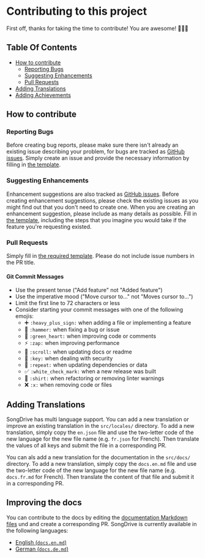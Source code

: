 # Contributing to this project

First off, thanks for taking the time to contribute! You are awesome! 🎉👏🏻

## Table Of Contents

- [How to contribute](#how-to-contribute)
  - [Reporting Bugs](#reporting-bugs)
  - [Suggesting Enhancements](#suggesting-enhancements)
  - [Pull Requests](#pull-requests)
- [Adding Translations](#adding-translations)  
- [Adding Achievements](#adding-achievements)

## How to contribute

### Reporting Bugs

Before creating bug reports, please make sure there isn't already an existing issue describing your problem, for bugs are tracked as [GitHub issues](https://github.com/devmount/SongDrive/issues). Simply create an issue and provide the necessary information by filling in [the template](https://github.com/devmount/SongDrive/issues/new?template=bug_report.md).

### Suggesting Enhancements

Enhancement suggestions are also tracked as [GitHub issues](https://github.com/devmount/SongDrive/issues). Before creating enhancement suggestions, please check the existing issues as you might find out that you don't need to create one. When you are creating an enhancement suggestion, please include as many details as possible. Fill in [the template](https://github.com/devmount/SongDrive/issues/new?template=feature_request.md), including the steps that you imagine you would take if the feature you're requesting existed.

### Pull Requests

Simply fill in [the required template](PULL_REQUEST_TEMPLATE.md). Please do not include issue numbers in the PR title.

#### Git Commit Messages

- Use the present tense ("Add feature" not "Added feature")
- Use the imperative mood ("Move cursor to..." not "Moves cursor to...")
- Limit the first line to 72 characters or less
- Consider starting your commit messages with one of the following emojis:
  - ➕ `:heavy_plus_sign:` when adding a file or implementing a feature
  - 🔨 `:hammer:` when fixing a bug or issue
  - 💚 `:green_heart:` when improving code or comments
  - ⚡ `:zap:` when improving performance
  - 📜 `:scroll:` when updating docs or readme
  - 🔑 `:key:` when dealing with security
  - 🔁 `:repeat:` when updating dependencies or data
  - ✅ `:white_check_mark:` when a new release was built
  - 👕 `:shirt:` when refactoring or removing linter warnings
  - ❌ `:x:` when removing code or files

## Adding Translations

SongDrive has multi language support. You can add a new translation or improve an existing translation in the `src/locales/` directory. To add a new translation, simply copy the `en.json` file and use the two-letter code of the new language for the new file name (e.g. `fr.json` for French). Then translate the values of all keys and submit the file in a corresponding PR.

You can als add a new translation for the documentation in the `src/docs/` directory. To add a new translation, simply copy the `docs.en.md` file and use the two-letter code of the new language for the new file name (e.g. `docs.fr.md` for French). Then translate the content of that file and submit it in a corresponding PR.

## Improving the docs

You can contribute to the docs by editing the [documentation Markdown files](https://github.com/devmount/SongDrive/tree/main/frontend/src/docs) und and create a corresponding PR. SongDrive is currently available in the following languages:

- [English (`docs.en.md`)](https://github.com/devmount/SongDrive/edit/main/frontend/src/docs/docs.en.md)
- [German (`docs.de.md`)](https://github.com/devmount/SongDrive/edit/main/frontend/src/docs/docs.de.md)
